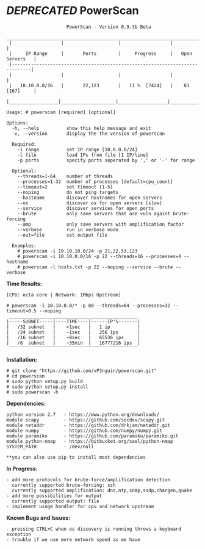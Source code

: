 # ***DEPRECATED*** PowerScan

		                  PowerScan - Version 0.9.3b Beta                  
	  _____________________________________________________________________________   
	 |                  |                    |                  |                  |  
	 |     IP Range     |       Ports        |     Progress     |   Open Servers   |  
	 |-----------------------------------------------------------------------------|  
	 |                  |                    |                  |                  |  
	 |   10.10.0.0/16   |       22,123       |   11 %  [7424]   |    83  [167]     |  
	 |__________________|____________________|__________________|__________________| 

	Usage: # powerscan [required] [optional]

	Options:
	  -h, --help          show this help message and exit
	  -v, --version       display the the version of powerscan

	  Required:
		-i range          set IP range [10.0.0.0/24]
		-l file           load IPs from file [1 IP/line]
		-p ports          specify ports seperated by ',' or '-' for range

	  Optional:
		--threads=1-64    number of threads
		--processes=1-32  number of processes [default=cpu_count]
		--timeout=2       set timeout [1-5]
		--noping          do not ping targets
		--hostname        discover hostnames for open servers
		--os              discover os for open servers [slow]
		--service         discover services for open ports
		--brute           only save servers that are vuln againt brute-forcing
		--amp             only save servers with amplification factor
		--verbose         run in verbose mode
		--out=file        set output file

	  Examples:
		# powerscan -i 10.10.10.0/24 -p 21,22,53,123
		# powerscan -i 10.10.0.0/16 -p 22 --threads=16 --processes=4 --hostname
		# powerscan -l hosts.txt -p 22 --noping --service --brute --verbose

<b>Time Results:</b>

	[CPU: octa core | Network: 1Mbps Upstream]

	# powerscan -i 10.10.0.0/* -p 80 --threads=64 --processes=32 --timeout=0.5 --noping
	 _______________________________________________
	|-----SUBNET-----|----TIME----|------IP'S-------|
	|   /32 subnet   |    <1sec   |   1 ip          |
	|   /24 subnet   |    ~1sec   |   256 ips       |
	|   /16 subnet   |    ~8sec   |   65536 ips     |
	|   /8  subnet   |    ~35min  |   16777216 ips  |
	 ‾‾‾‾‾‾‾‾‾‾‾‾‾‾‾‾‾‾‾‾‾‾‾‾‾‾‾‾‾‾‾‾‾‾‾‾‾‾‾‾‾‾‾‾‾‾‾

<b>Installation:</b>

	# git clone "https://github.com/vP3nguin/powerscan.git"
	# cd powerscan
	# sudo python setup.py build
	# sudo python setup.py install
	# sudo powerscan -h
	
<b>Dependencies:</b>

	python version 2.7   - https://www.python.org/downloads/
	module scapy         - https://github.com/secdev/scapy.git
	module netaddr       - https://github.com/drkjam/netaddr.git
	module numpy         - https://github.com/numpy/numpy.git
	module paramiko      - https://github.com/paramiko/paramiko.git
	module python-nmap   - https://bitbucket.org/xael/python-nmap
	SYSTEM_PATH          - /dev/null

	**you can also use pip to install most dependencies

<b>In Progress:</b>

	- add more protocols for brute-force/amplification detection
	  currently supported brute-forcing: ssh
	  currently supported amplification: dns,ntp,snmp,ssdp,chargen,quake 
	- add more possibilities for output
	  currently supported output: file
	- implement usage handler for cpu and network upstream

<b>Known Bugs and Issues:</b>

	- pressing CTRL+C when os discovery is running throws a keyboard exception
	- trouble if we use more network speed as we have


